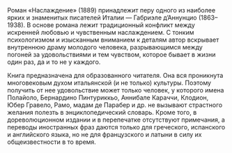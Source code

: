 <!--2017-01-02 18:00:30-->Роман «Наслаждение» (1889) принадлежит перу одного из наиболее ярких и знаменитых писателей Италии — Габриэле д’Аннунцио (1863–1938). В основе романа лежит традиционный конфликт между искренней любовью и чувственным наслаждением. С тонким психологизмом и изысканным вниманием к деталям автор вскрывает внутреннюю драму молодого человека, разрывающимся между погоней за удовольствиями и тем чувством, которое бывает в жизни один раз, да и то не у каждого.

Книга предназначена для образованного читателя. Она вся проникнута многовековым духом итальянской (и не только) культуры. Поэтому получить от нее удовольствие может только человек, у которого имена Полайоло, Бернардино Пинтуриккьо, Аннибале Караччи, Клодион, Юбер Гравело, Рамо, мадам де Парабер и др. не вызывают страстного желания полезть в энциклопедический словарь. Кроме того, в дореволюционном издании и в перепечатке отсутствуют примечания, а переводы иностранных фраз даются только для греческого, испанского и английского языка, но не для французского и латыни в силу их общеизвестности в то время.
